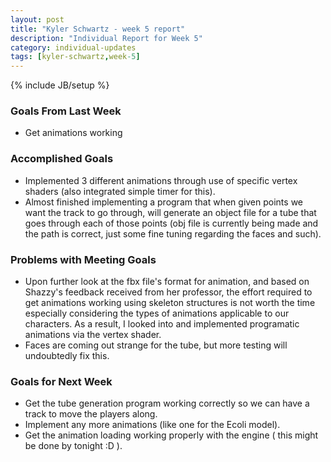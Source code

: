 ```yaml
---
layout: post
title: "Kyler Schwartz - week 5 report"
description: "Individual Report for Week 5"
category: individual-updates 
tags: [kyler-schwartz,week-5]
---
```

{% include JB/setup %}

### Goals From Last Week
 - Get animations working

### Accomplished Goals
 - Implemented 3 different animations through use of specific vertex shaders (also integrated simple timer for this).
 - Almost finished implementing a program that when given points we want the track to go through, will generate an object file for a tube that goes through each of those points (obj file is currently being made and the path is correct, just some fine tuning regarding the faces and such).

### Problems with Meeting Goals
 - Upon further look at the fbx file's format for animation, and based on Shazzy's feedback received from her professor, the effort required to get animations working using skeleton structures is not worth the time especially considering the types of animations applicable to our characters. As a result, I looked into and implemented programatic animations via the vertex shader.
 - Faces are coming out strange for the tube, but more testing will undoubtedly fix this.

### Goals for Next Week
 - Get the tube generation program working correctly so we can have a track to move the players along.
 - Implement any more animations (like one for the Ecoli model).
 - Get the animation loading working properly with the engine ( this might be done by tonight :D ).
